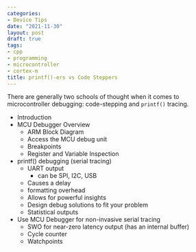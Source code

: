 ```yaml
---
categories:
- Device Tips
date: "2021-11-30"
layout: post
draft: true
tags:
- cpp
- programming
- microcontroller
- cortex-m
title: printf()-ers vs Code Steppers
---
```


There are generally two schools of thought when it comes to microcontroller debugging: code-stepping and `printf()` tracing.

- Introduction
- MCU Debugger Overview
  - ARM Block Diagram
  - Access the MCU debug unit
  - Breakpoints
  - Register and Variable Inspection
- printf() debugging (serial tracing)
  - UART output
    - can be SPI, I2C, USB
  - Causes a delay
  - formatting overhead
  - Allows for powerful insights
  - Design debug solutions to fit your problem
  - Statistical outputs
- Use MCU Debugger for non-invasive serial tracing
  - SWO for near-zero latency output (has an internal buffer)
  - Cycle counter
  - Watchpoints


